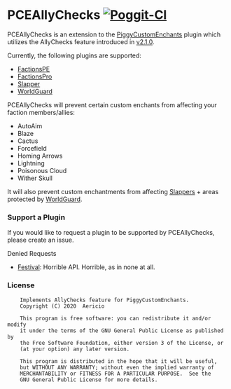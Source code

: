 # PCEAllyChecks [![Poggit-CI](https://poggit.pmmp.io/ci.badge/Aericio/PCEAllyChecks/PCEAllyChecks/master)](https://poggit.pmmp.io/ci/Aericio/PCEAllyChecks/PCEAllyChecks/)

PCEAllyChecks is an extension to the [PiggyCustomEnchants](https://github.com/DaPigGuy/PiggyCustomEnchants/) plugin which utilizes the AllyChecks feature introduced in [v2.1.0](https://github.com/DaPigGuy/PiggyCustomEnchants/pull/257).

Currently, the following plugins are supported:
* [FactionsPE](https://github.com/BlockHorizons/FactionsPE)
* [FactionsPro](https://github.com/poggit-orphanage/FactionsPro)
* [Slapper](https://github.com/jojoe77777/Slapper)
* [WorldGuard](https://github.com/Chalapa13/WorldGuard)

PCEAllyChecks will prevent certain custom enchants from affecting your faction members/allies:
* AutoAim
* Blaze
* Cactus
* Forcefield
* Homing Arrows
* Lightning
* Poisonous Cloud
* Wither Skull

It will also prevent custom enchantments from affecting [Slappers](https://github.com/jojoe77777/Slapper) + areas protected by [WorldGuard](https://github.com/Chalapa13/WorldGuard).

### Support a Plugin
If you would like to request a plugin to be supported by PCEAllyChecks, please create an issue.

Denied Requests
* [Festival](https://github.com/genboy/Festival): Horrible API. Horrible, as in none at all.

### License
```
    Implements AllyChecks feature for PiggyCustomEnchants.
    Copyright (C) 2020  Aericio

    This program is free software: you can redistribute it and/or modify
    it under the terms of the GNU General Public License as published by
    the Free Software Foundation, either version 3 of the License, or
    (at your option) any later version.

    This program is distributed in the hope that it will be useful,
    but WITHOUT ANY WARRANTY; without even the implied warranty of
    MERCHANTABILITY or FITNESS FOR A PARTICULAR PURPOSE.  See the
    GNU General Public License for more details.
```
